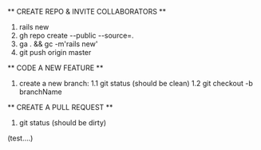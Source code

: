 ** CREATE REPO & INVITE COLLABORATORS **
1. rails new
2. gh repo create --public --source=.
3. ga . && gc -m'rails new' 
4. git push origin master

** CODE A NEW FEATURE **
1. create a new branch: 
    1.1 git status (should be clean)
    1.2 git checkout -b branchName

** CREATE A PULL REQUEST **
1. git status (should be dirty)

(test....)
